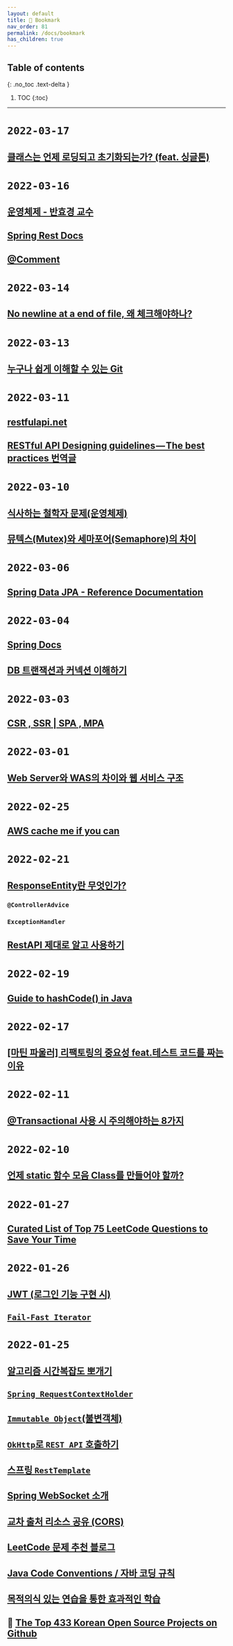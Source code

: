 ```yaml
---
layout: default
title: 🔖 Bookmark
nav_order: 81
permalink: /docs/bookmark
has_children: true
---
```

## Table of contents
{: .no_toc .text-delta }

1. TOC
{:toc}
---

# `2022-03-17`

## **[클래스는 언제 로딩되고 초기화되는가? (feat. 싱글톤)](https://velog.io/@skyepodium/%ED%81%B4%EB%9E%98%EC%8A%A4%EB%8A%94-%EC%96%B8%EC%A0%9C-%EB%A1%9C%EB%94%A9%EB%90%98%EA%B3%A0-%EC%B4%88%EA%B8%B0%ED%99%94%EB%90%98%EB%8A%94%EA%B0%80)**


# `2022-03-16`

## **[운영체제 - 반효경 교수](http://www.kocw.net/home/search/kemView.do?kemId=1046323)**
## **[Spring Rest Docs](https://shirohoo.github.io/backend/test/2022-02-22-rest-docs-optimization/)**
## **[@Comment](https://shirohoo.github.io/diary/2022-02-16-diary-34/)**


# `2022-03-14`

## **[No newline at a end of file, 왜 체크해야하나?](https://minz.dev/19)**

# `2022-03-13`

## **[누구나 쉽게 이해할 수 있는 Git](https://backlog.com/git-tutorial/kr/)**

# `2022-03-11`

## **[restfulapi.net](https://restfulapi.net/)**
## **[RESTful API Designing guidelines — The best practices 번역글](https://wayhome25.github.io/etc/2017/11/26/restful-api-designing-guidelines/)**

# `2022-03-10`

## **[식사하는 철학자 문제(운영체제)](https://luv-n-interest.tistory.com/438)**
## **[뮤텍스(Mutex)와 세마포어(Semaphore)의 차이](https://worthpreading.tistory.com/90)**

# `2022-03-06`

## **[Spring Data JPA - Reference Documentation](https://docs.spring.io/spring-data/jpa/docs/current/reference/html/#preface)**

# `2022-03-04`

## **[Spring Docs](https://docs.spring.io/spring-framework/docs)**
## **[DB 트랜잭션과 커넥션 이해하기](https://jiwondev.tistory.com/163)**

# `2022-03-03`

## **[CSR , SSR | SPA , MPA](https://velog.io/@namezin/CSR-SSR)** 

# `2022-03-01`

## **[Web Server와 WAS의 차이와 웹 서비스 구조](https://gmlwjd9405.github.io/2018/10/27/webserver-vs-was.html)**

# `2022-02-25`

## **[AWS cache me if you can](https://www.youtube.com/results?search_query=AWS+cache+me+if+you+can)**

# `2022-02-21`

## **[ResponseEntity란 무엇인가?](https://a1010100z.tistory.com/106)**
### `@ControllerAdvice`
### `ExceptionHandler`


## **[RestAPI 제대로 알고 사용하기](https://meetup.toast.com/posts/92)**

# `2022-02-19`

## **[Guide to hashCode() in Java](https://www.baeldung.com/java-hashcode)**


# `2022-02-17`

## **[[마틴 파울러] 리팩토링의 중요성 feat.테스트 코드를 짜는 이유](https://www.youtube.com/watch?v=mNPpfB8JSIU)**

# `2022-02-11`

## **[@Transactional 사용 시 주의해야하는 8가지](https://flambeeyoga.tistory.com/entry/Transactional-%EC%82%AC%EC%9A%A9-%EC%8B%9C-%EC%A3%BC%EC%9D%98%EC%A0%90)**

# `2022-02-10`

## **[언제 static 함수 모음 Class를 만들어야 할까?](http://kwon37xi.egloos.com/4844149)**

# `2022-01-27`

## **[Curated List of Top 75 LeetCode Questions to Save Your Time](https://leetcode.com/list/xi4ci4ig/)**

# `2022-01-26`
## **[JWT (로그인 기능 구현 시)](https://white-board.tistory.com/199)**

## **[`Fail-Fast Iterator`](https://perfectacle.github.io/2021/08/14/fail-fast-iterator/)**

# `2022-01-25`

## **[알고리즘 시간복잡도 뽀개기](https://goodgid.github.io/Algorithm-Time-Complexity-Analysis/)**

## **[`Spring RequestContextHolder`](https://gompangs.tistory.com/entry/Spring-RequestContextHolder#%EA%B-%AC%EA%B-%--%EB%A-%--%EC%-D%--%--%EB%A-%B-%EC%-B%A-%ED%--%--%EC%A-%--%--%EB%A-%--%EC%-E%--)**

## **[`Immutable Object`(불변객체)](https://velog.io/@conatuseus/Java-Immutable-Object%EB%B6%88%EB%B3%80%EA%B0%9D%EC%B2%B4)**

## **[`OkHttp`로 `REST API` 호출하기](https://digitalbourgeois.tistory.com/59?category=678387)**

## **[스프링 `RestTemplate`](https://advenoh.tistory.com/46)**

## **[Spring WebSocket 소개](https://supawer0728.github.io/2018/03/30/spring-websocket/)**

## **[교차 출처 리소스 공유 (CORS)](https://developer.mozilla.org/ko/docs/Web/HTTP/CORS)**

## **[LeetCode 문제 추천 블로그]((https://inner-game.tistory.com/11))**

## **[Java Code Conventions / 자바 코딩 규칙](http://kwangshin.pe.kr/blog/java-code-conventions-%EC%9E%90%EB%B0%94-%EC%BD%94%EB%94%A9-%EA%B7%9C%EC%B9%99/?ckattempt=1)**

## **[목적의식 있는 연습을 통한 효과적인 학습](https://techblog.woowahan.com/2626/)**

## 📢 **[The Top 433 Korean Open Source Projects on Github](https://awesomeopensource.com/projects/korean)**